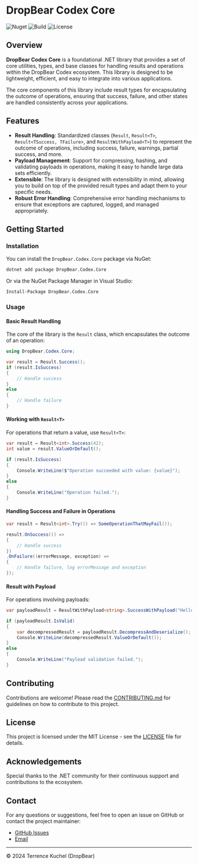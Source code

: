 # DropBear Codex Core

![Nuget](https://img.shields.io/nuget/v/DropBear.Codex.Core?style=flat-square)
![Build](https://img.shields.io/github/actions/workflow/status/tkuchel/DropBear.Codex/core.yml?branch=main&style=flat-square)
![License](https://img.shields.io/github/license/tkuchel/DropBear.Codex?style=flat-square)

## Overview

**DropBear Codex Core** is a foundational .NET library that provides a set of core utilities, types, and base classes
for handling results and operations within the DropBear Codex ecosystem. This library is designed to be lightweight,
efficient, and easy to integrate into various applications.

The core components of this library include result types for encapsulating the outcome of operations, ensuring that
success, failure, and other states are handled consistently across your applications.

## Features

- **Result Handling**: Standardized classes (`Result`, `Result<T>`, `Result<TSuccess, TFailure>`, and
  `ResultWithPayload<T>`) to represent the outcome of operations, including success, failure, warnings, partial success,
  and more.
- **Payload Management**: Support for compressing, hashing, and validating payloads in operations, making it easy to
  handle large data sets efficiently.
- **Extensible**: The library is designed with extensibility in mind, allowing you to build on top of the provided
  result types and adapt them to your specific needs.
- **Robust Error Handling**: Comprehensive error handling mechanisms to ensure that exceptions are captured, logged, and
  managed appropriately.

## Getting Started

### Installation

You can install the `DropBear.Codex.Core` package via NuGet:

```sh
dotnet add package DropBear.Codex.Core
```

Or via the NuGet Package Manager in Visual Studio:

```sh
Install-Package DropBear.Codex.Core
```

### Usage

#### Basic Result Handling

The core of the library is the `Result` class, which encapsulates the outcome of an operation:

```csharp
using DropBear.Codex.Core;

var result = Result.Success();
if (result.IsSuccess)
{
    // Handle success
}
else
{
    // Handle failure
}
```

#### Working with `Result<T>`

For operations that return a value, use `Result<T>`:

```csharp
var result = Result<int>.Success(42);
int value = result.ValueOrDefault();

if (result.IsSuccess)
{
    Console.WriteLine($"Operation succeeded with value: {value}");
}
else
{
    Console.WriteLine("Operation failed.");
}
```

#### Handling Success and Failure in Operations

```csharp
var result = Result<int>.Try(() => SomeOperationThatMayFail());

result.OnSuccess(() =>
{
    // Handle success
})
.OnFailure((errorMessage, exception) =>
{
    // Handle failure, log errorMessage and exception
});
```

#### Result with Payload

For operations involving payloads:

```csharp
var payloadResult = ResultWithPayload<string>.SuccessWithPayload("Hello, World!");

if (payloadResult.IsValid)
{
    var decompressedResult = payloadResult.DecompressAndDeserialize();
    Console.WriteLine(decompressedResult.ValueOrDefault());
}
else
{
    Console.WriteLine("Payload validation failed.");
}
```

## Contributing

Contributions are welcome! Please read
the [CONTRIBUTING.md](https://github.com/tkuchel/DropBear.Codex/blob/main/CONTRIBUTING.md) for guidelines on how to
contribute to this project.

## License

This project is licensed under the MIT License - see
the [LICENSE](https://github.com/tkuchel/DropBear.Codex/blob/main/LICENSE) file for details.

## Acknowledgements

Special thanks to the .NET community for their continuous support and contributions to the ecosystem.

## Contact

For any questions or suggestions, feel free to open an issue on GitHub or contact the project maintainer:

- [GitHub Issues](https://github.com/tkuchel/DropBear.Codex/issues)
- [Email](mailto:your.emailexample.com)

---

© 2024 Terrence Kuchel (DropBear)
